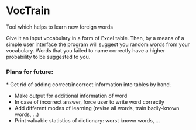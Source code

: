 # VocTrain
Tool which helps to learn new foreign words 

Give it an input vocabulary in a form of Excel table.
Then, by a means of a simple user interface the program will suggest you random words from your vocabulary.
Words that you failed to name correctly have a higher probability to be suggested to you.


### Plans for future:
~~* Get rid of adding correct/incorrect information into tables by hand.~~
* Make output for additional information of word
* In case of incorrect answer, force user to write word correctly
* Add different modes of learning (revise all words, train badly-known words, ...)
* Print valuable statistics of dictionary: worst known words, ...
